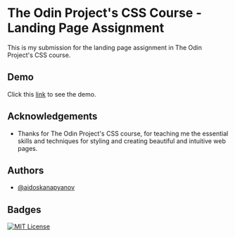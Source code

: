 # The Odin Project's CSS Course - Landing Page Assignment

This is my submission for the landing page assignment in The Odin Project's CSS course.


## Demo

Click this [link](https://aidoskanapyanov.github.io/landing-page-the-odin-project/) to see the demo.


## Acknowledgements

 - Thanks for The Odin Project's CSS course, for teaching me the essential skills and techniques for styling and creating beautiful and intuitive web pages.


## Authors

- [@aidoskanapyanov](https://github.com/aidoskanapyanov)


## Badges

[![MIT License](https://img.shields.io/badge/License-MIT-green.svg)](https://choosealicense.com/licenses/mit/)

